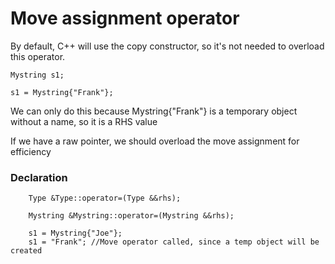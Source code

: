 # Move assignment operator
By default, C++ will use the copy constructor, so it's not needed to overload this operator.
```
Mystring s1;

s1 = Mystring{"Frank"};
```
We can only do this because Mystring{"Frank"} is a temporary object without a name, so it is a RHS value

If we have a raw pointer, we should overload the move assignment for efficiency

### Declaration
```
    Type &Type::operator=(Type &&rhs);

    Mystring &Mystring::operator=(Mystring &&rhs);

    s1 = Mystring{"Joe"};
    s1 = "Frank"; //Move operator called, since a temp object will be created
```